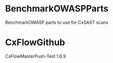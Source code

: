 # BenchmarkOWASPParts
BenchmarkOWASP parts to use for CxSAST scans 
# CxFlowGithub
CxFlowMasterPush-Test 1.6.9
